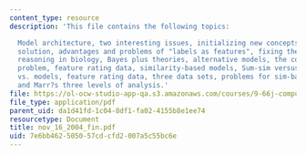 ```yaml
---
content_type: resource
description: 'This file contains the following topics:

  Model architecture, two interesting issues, initializing new concepts, Anderson?s
  solution, advantages and problems of "labels as features", fixing the problem, inductive
  reasoning in biology, Bayes plus theories, alternative models, the computational
  problem, feature rating data, similarity-based models, Sum-sim versus Max-sim, data
  vs. models, feature rating data, three data sets, problems for sim-based models,
  and Marr?s three levels of analysis.'
file: https://ol-ocw-studio-app-qa.s3.amazonaws.com/courses/9-66j-computational-cognitive-science-fall-2004/7e6bb462505057cdcfd2007a5c55bc6e_nov_16_2004_fin.pdf
file_type: application/pdf
parent_uid: da1d41fd-1c04-8df1-fa02-4155b8e1ee74
resourcetype: Document
title: nov_16_2004_fin.pdf
uid: 7e6bb462-5050-57cd-cfd2-007a5c55bc6e
---
```

